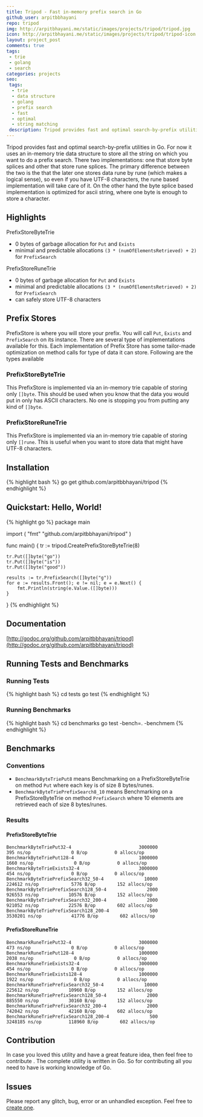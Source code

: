 ```yaml
---
title: Tripod - Fast in-memory prefix search in Go
github_user: arpitbbhayani
repo: tripod
img: http://arpitbhayani.me/static/images/projects/tripod/tripod.jpg
icon: http://arpitbhayani.me/static/images/projects/tripod/tripod-icon.jpg
layout: project_post
comments: true
tags:
 - trie
 - golang
 - search
categories: projects
seo:
 tags:
  - trie
  - data structure
  - golang
  - prefix search
  - fast
  - optimal
  - string matching
 description: Tripod provides fast and optimal search-by-prefix utilities in Go. For now it uses an in-memory trie data structure to store all the string on which you want to do a prefix search. There two implementations, one that store byte splices and other that store rune splices.
---
```


Tripod provides fast and optimal search-by-prefix utilities in Go. For now it uses an in-memory trie data structure to store all the string on which you want to do a prefix search. There two implementations: one that store byte splices and other that store rune splices. The primary difference between the two is the that the later one stores data rune by rune (which makes a logical sense), so even if you have UTF-8 characters, the rune based implementation will take care of it. On the other hand the byte splice based implementation is optimized for ascii string, where one byte is enough to store a character.

## Highlights
PrefixStoreByteTrie
 - 0 bytes of garbage allocation for `Put` and `Exists`
 - minimal and predictable allocations `(3 * (numOfElementsRetrieved) + 2)` for
   `PrefixSearch`

PrefixStoreRuneTrie
 - 0 bytes of garbage allocation for `Put` and `Exists`
 - minimal and predictable allocations `(3 * (numOfElementsRetrieved) + 2)` for
   `PrefixSearch`
 - can safely store UTF-8 characters

## Prefix Stores
PrefixStore is where you will store your prefix. You will call `Put`, `Exists`
and `PrefixSearch` on its instance. There are several type of implementations
available for this. Each implementation of Prefix Store has some tailor-made
optimization on method calls for type of data it can store. Following are the
types available

### PrefixStoreByteTrie
This PrefixStore is implemented via an in-memory trie capable of storing only
`[]byte`. This should be used when you know that the data you would put in only
has ASCII characters. No one is stopping you from putting any kind of `[]byte`.

### PrefixStoreRuneTrie
This PrefixStore is implemented via an in-memory trie capable of storing only
`[]rune`. This is useful when you want to store data that might have
UTF-8 characters.

## Installation
{% highlight bash %}
go get github.com/arpitbbhayani/tripod
{% endhighlight %}

## Quickstart: Hello, World!
{% highlight go %}
package main

import (
	"fmt"
	"github.com/arpitbbhayani/tripod"
)

func main() {
	tr := tripod.CreatePrefixStoreByteTrie(8)

	tr.Put([]byte("go"))
	tr.Put([]byte("is"))
	tr.Put([]byte("good"))

	results := tr.PrefixSearch([]byte("g"))
	for e := results.Front(); e != nil; e = e.Next() {
		fmt.Println(string(e.Value.([]byte)))
	}
}
{% endhighlight %}

## Documentation
[http://godoc.org/github.com/arpitbbhayani/tripod](http://godoc.org/github.com/arpitbbhayani/tripod)

## Running Tests and Benchmarks

### Running Tests
{% highlight bash %}
cd tests
go test
{% endhighlight %}

### Running Benchmarks
{% highlight bash %}
cd benchmarks
go test -bench=. -benchmem
{% endhighlight %}

## Benchmarks

### Conventions
 - `BenchmarkByteTriePut8` means Benchmarking on a PrefixStoreByteTrie on
    method `Put` where each key is of size 8 bytes/runes.
 - `BenchmarkByteTriePrefixSearch8_10` means Benchmarking on a
    PrefixStoreByteTrie on method `PrefixSearch` where 10 elements are
    retrieved each of size 8 bytes/runes.

### Results
#### PrefixStoreByteTrie
```
BenchmarkByteTriePut32-4                         3000000               395 ns/op               0 B/op          0 allocs/op
BenchmarkByteTriePut128-4                        1000000              1660 ns/op               0 B/op          0 allocs/op
BenchmarkByteTrieExists32-4                      3000000               454 ns/op               0 B/op          0 allocs/op
BenchmarkByteTriePrefixSearch32_50-4               10000            224612 ns/op            5776 B/op        152 allocs/op
BenchmarkByteTriePrefixSearch128_50-4               2000            926553 ns/op           10576 B/op        152 allocs/op
BenchmarkByteTriePrefixSearch32_200-4               2000            921052 ns/op           22576 B/op        602 allocs/op
BenchmarkByteTriePrefixSearch128_200-4               500           3530201 ns/op           41776 B/op        602 allocs/op
```

#### PrefixStoreRuneTrie
```
BenchmarkRuneTriePut32-4                         3000000               473 ns/op               0 B/op          0 allocs/op
BenchmarkRuneTriePut128-4                        1000000              2038 ns/op               0 B/op          0 allocs/op
BenchmarkRuneTrieExists32-4                      3000000               454 ns/op               0 B/op          0 allocs/op
BenchmarkRuneTrieExists128-4                     1000000              1922 ns/op               0 B/op          0 allocs/op
BenchmarkRuneTriePrefixSearch32_50-4               10000            225612 ns/op           10960 B/op        152 allocs/op
BenchmarkRuneTriePrefixSearch128_50-4               2000            885550 ns/op           30160 B/op        152 allocs/op
BenchmarkRuneTriePrefixSearch32_200-4               2000            742042 ns/op           42160 B/op        602 allocs/op
BenchmarkRuneTriePrefixSearch128_200-4               500           3248185 ns/op          118960 B/op        602 allocs/op
```

## Contribution
In case you loved this utility and have a great feature idea, then feel free to
contribute . The complete utility is written in Go. So for contributing all you
need to have is working knowledge of Go.

## Issues
Please report any glitch, bug, error or an unhandled exception. Feel free
to [create one](https://github.com/arpitbbhayani/tripod/issues/new).
